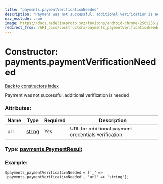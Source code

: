 ```yaml
---
title: "payments.paymentVerificationNeeded"
description: "Payment was not successful, additional verification is needed"
nav_exclude: true
image: https://docs.madelineproto.xyz/favicons/android-chrome-256x256.png
redirect_from: /API_docs/constructors/payments_paymentVerificationNeeded.html
---
```

# Constructor: payments.paymentVerificationNeeded  
[Back to constructors index](/API_docs/constructors/index.html)



Payment was not successful, additional verification is needed

### Attributes:

| Name     |    Type       | Required | Description |
|----------|---------------|----------|-------------|
|url|[string](/API_docs/types/string.html) | Yes|URL for additional payment credentials verification|



### Type: [payments.PaymentResult](/API_docs/types/payments.PaymentResult.html)


### Example:

```
$payments_paymentVerificationNeeded = ['_' => 'payments.paymentVerificationNeeded', 'url' => 'string'];
```  
